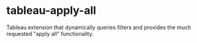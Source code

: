 # tableau-apply-all
Tableau extension that dynamically queries filters and provides the much requested "apply all" functionality.
